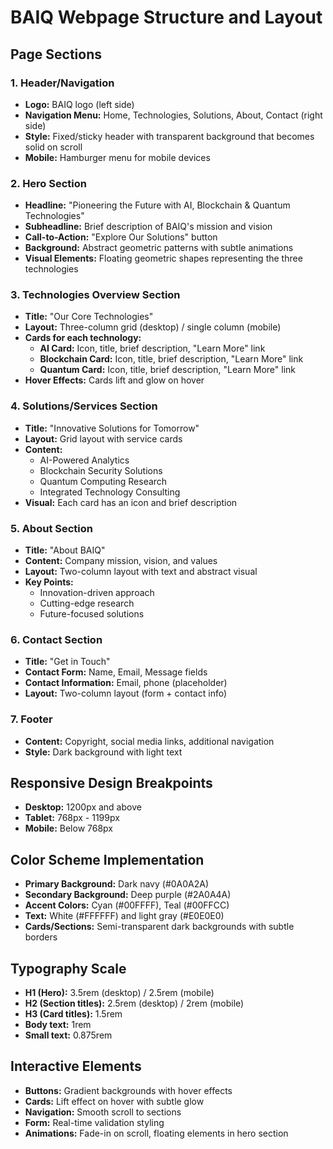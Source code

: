 # BAIQ Webpage Structure and Layout

## Page Sections

### 1. Header/Navigation
- **Logo:** BAIQ logo (left side)
- **Navigation Menu:** Home, Technologies, Solutions, About, Contact (right side)
- **Style:** Fixed/sticky header with transparent background that becomes solid on scroll
- **Mobile:** Hamburger menu for mobile devices

### 2. Hero Section
- **Headline:** "Pioneering the Future with AI, Blockchain & Quantum Technologies"
- **Subheadline:** Brief description of BAIQ's mission and vision
- **Call-to-Action:** "Explore Our Solutions" button
- **Background:** Abstract geometric patterns with subtle animations
- **Visual Elements:** Floating geometric shapes representing the three technologies

### 3. Technologies Overview Section
- **Title:** "Our Core Technologies"
- **Layout:** Three-column grid (desktop) / single column (mobile)
- **Cards for each technology:**
  - **AI Card:** Icon, title, brief description, "Learn More" link
  - **Blockchain Card:** Icon, title, brief description, "Learn More" link
  - **Quantum Card:** Icon, title, brief description, "Learn More" link
- **Hover Effects:** Cards lift and glow on hover

### 4. Solutions/Services Section
- **Title:** "Innovative Solutions for Tomorrow"
- **Layout:** Grid layout with service cards
- **Content:** 
  - AI-Powered Analytics
  - Blockchain Security Solutions
  - Quantum Computing Research
  - Integrated Technology Consulting
- **Visual:** Each card has an icon and brief description

### 5. About Section
- **Title:** "About BAIQ"
- **Content:** Company mission, vision, and values
- **Layout:** Two-column layout with text and abstract visual
- **Key Points:**
  - Innovation-driven approach
  - Cutting-edge research
  - Future-focused solutions

### 6. Contact Section
- **Title:** "Get in Touch"
- **Contact Form:** Name, Email, Message fields
- **Contact Information:** Email, phone (placeholder)
- **Layout:** Two-column layout (form + contact info)

### 7. Footer
- **Content:** Copyright, social media links, additional navigation
- **Style:** Dark background with light text

## Responsive Design Breakpoints
- **Desktop:** 1200px and above
- **Tablet:** 768px - 1199px
- **Mobile:** Below 768px

## Color Scheme Implementation
- **Primary Background:** Dark navy (#0A0A2A)
- **Secondary Background:** Deep purple (#2A0A4A)
- **Accent Colors:** Cyan (#00FFFF), Teal (#00FFCC)
- **Text:** White (#FFFFFF) and light gray (#E0E0E0)
- **Cards/Sections:** Semi-transparent dark backgrounds with subtle borders

## Typography Scale
- **H1 (Hero):** 3.5rem (desktop) / 2.5rem (mobile)
- **H2 (Section titles):** 2.5rem (desktop) / 2rem (mobile)
- **H3 (Card titles):** 1.5rem
- **Body text:** 1rem
- **Small text:** 0.875rem

## Interactive Elements
- **Buttons:** Gradient backgrounds with hover effects
- **Cards:** Lift effect on hover with subtle glow
- **Navigation:** Smooth scroll to sections
- **Form:** Real-time validation styling
- **Animations:** Fade-in on scroll, floating elements in hero section

